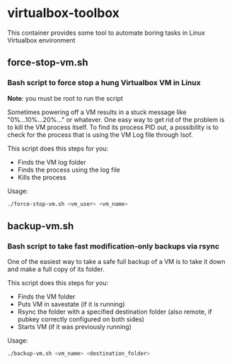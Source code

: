 # virtualbox-toolbox
This container provides some tool to automate boring tasks in Linux Virtualbox environment


## force-stop-vm.sh
### Bash script to force stop a hung Virtualbox VM in Linux

**Note**: you must be root to run the script

Sometimes powering off a VM results in a stuck message like "0%...10%...20%..." or whatever.
One easy way to get rid of the problem is to kill the VM process itself. To find its process PID out, a possibility is to check for the process that is using the VM Log file through lsof.

This script does this steps for you:

* Finds the VM log folder
* Finds the process using the log file
* Kills the process

Usage:
``` bash
./force-stop-vm.sh <vm_user> <vm_name>
```

## backup-vm.sh
### Bash script to take fast modification-only backups via rsync

One of the easiest way to take a safe full backup of a VM is to take it down and make a full copy of its folder.

This script does this steps for you:

* Finds the VM folder
* Puts VM in savestate (if it is running)
* Rsync the folder with a specified destination folder (also remote, if pubkey correctly configured on both sides)
* Starts VM (if it was previously running)

Usage:
``` bash
./backup-vm.sh <vm_name> <destination_folder>
```
